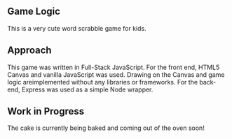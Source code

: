 ## Game Logic

This is a very cute word scrabble game for kids.

## Approach

This game was written in Full-Stack JavaScript. For the front end, HTML5 Canvas and vanilla JavaScript was used. Drawing on the Canvas and game logic areimplemented without any libraries or frameworks. For the back-end, Express was used as a simple Node wrapper.

## Work in Progress

The cake is currently being baked and coming out of the oven soon!

<a href='https://www.recurse.com/blog/99-free-one-on-one-mentorship-for-new-programmers' title='Made with love as part of RC Start'><img src='https://cloud.githubusercontent.com/assets/2883345/11322973/9e557144-910b-11e5-959a-8fdaaa4a88c5.png' height='14px'/></a>
